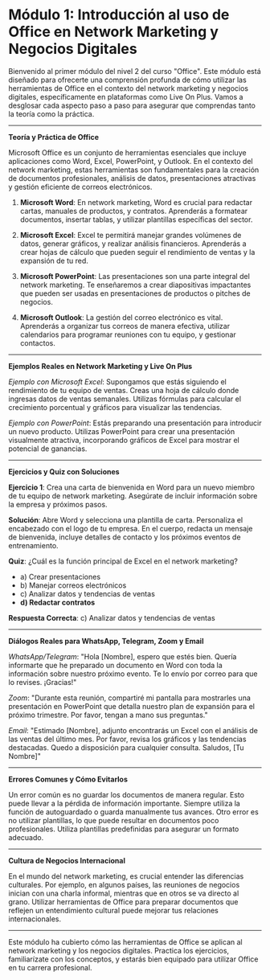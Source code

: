 # **Módulo 1: Introducción al uso de Office en Network Marketing y Negocios Digitales**

Bienvenido al primer módulo del nivel 2 del curso "Office". Este módulo está diseñado para ofrecerte una comprensión profunda de cómo utilizar las herramientas de Office en el contexto del network marketing y negocios digitales, específicamente en plataformas como Live On Plus. Vamos a desglosar cada aspecto paso a paso para asegurar que comprendas tanto la teoría como la práctica.

---

**Teoría y Práctica de Office**

Microsoft Office es un conjunto de herramientas esenciales que incluye aplicaciones como Word, Excel, PowerPoint, y Outlook. En el contexto del network marketing, estas herramientas son fundamentales para la creación de documentos profesionales, análisis de datos, presentaciones atractivas y gestión eficiente de correos electrónicos.

1. **Microsoft Word**: En network marketing, Word es crucial para redactar cartas, manuales de productos, y contratos. Aprenderás a formatear documentos, insertar tablas, y utilizar plantillas específicas del sector.

2. **Microsoft Excel**: Excel te permitirá manejar grandes volúmenes de datos, generar gráficos, y realizar análisis financieros. Aprenderás a crear hojas de cálculo que pueden seguir el rendimiento de ventas y la expansión de tu red.

3. **Microsoft PowerPoint**: Las presentaciones son una parte integral del network marketing. Te enseñaremos a crear diapositivas impactantes que pueden ser usadas en presentaciones de productos o pitches de negocios.

4. **Microsoft Outlook**: La gestión del correo electrónico es vital. Aprenderás a organizar tus correos de manera efectiva, utilizar calendarios para programar reuniones con tu equipo, y gestionar contactos.

---

**Ejemplos Reales en Network Marketing y Live On Plus**

*Ejemplo con Microsoft Excel*: Supongamos que estás siguiendo el rendimiento de tu equipo de ventas. Creas una hoja de cálculo donde ingresas datos de ventas semanales. Utilizas fórmulas para calcular el crecimiento porcentual y gráficos para visualizar las tendencias.

*Ejemplo con PowerPoint*: Estás preparando una presentación para introducir un nuevo producto. Utilizas PowerPoint para crear una presentación visualmente atractiva, incorporando gráficos de Excel para mostrar el potencial de ganancias.

---

**Ejercicios y Quiz con Soluciones**

**Ejercicio 1**: Crea una carta de bienvenida en Word para un nuevo miembro de tu equipo de network marketing. Asegúrate de incluir información sobre la empresa y próximos pasos.

**Solución**: Abre Word y selecciona una plantilla de carta. Personaliza el encabezado con el logo de tu empresa. En el cuerpo, redacta un mensaje de bienvenida, incluye detalles de contacto y los próximos eventos de entrenamiento.

**Quiz**: ¿Cuál es la función principal de Excel en el network marketing?
- a) Crear presentaciones
- b) Manejar correos electrónicos
- c) Analizar datos y tendencias de ventas
- **d) Redactar contratos**

**Respuesta Correcta**: c) Analizar datos y tendencias de ventas

---

**Diálogos Reales para WhatsApp, Telegram, Zoom y Email**

*WhatsApp/Telegram*: "Hola [Nombre], espero que estés bien. Quería informarte que he preparado un documento en Word con toda la información sobre nuestro próximo evento. Te lo envío por correo para que lo revises. ¡Gracias!"

*Zoom*: "Durante esta reunión, compartiré mi pantalla para mostrarles una presentación en PowerPoint que detalla nuestro plan de expansión para el próximo trimestre. Por favor, tengan a mano sus preguntas."

*Email*: "Estimado [Nombre], adjunto encontrarás un Excel con el análisis de las ventas del último mes. Por favor, revisa los gráficos y las tendencias destacadas. Quedo a disposición para cualquier consulta. Saludos, [Tu Nombre]"

---

**Errores Comunes y Cómo Evitarlos**

Un error común es no guardar los documentos de manera regular. Esto puede llevar a la pérdida de información importante. Siempre utiliza la función de autoguardado o guarda manualmente tus avances. Otro error es no utilizar plantillas, lo que puede resultar en documentos poco profesionales. Utiliza plantillas predefinidas para asegurar un formato adecuado.

---

**Cultura de Negocios Internacional**

En el mundo del network marketing, es crucial entender las diferencias culturales. Por ejemplo, en algunos países, las reuniones de negocios inician con una charla informal, mientras que en otros se va directo al grano. Utilizar herramientas de Office para preparar documentos que reflejen un entendimiento cultural puede mejorar tus relaciones internacionales.

---

Este módulo ha cubierto cómo las herramientas de Office se aplican al network marketing y los negocios digitales. Practica los ejercicios, familiarízate con los conceptos, y estarás bien equipado para utilizar Office en tu carrera profesional.